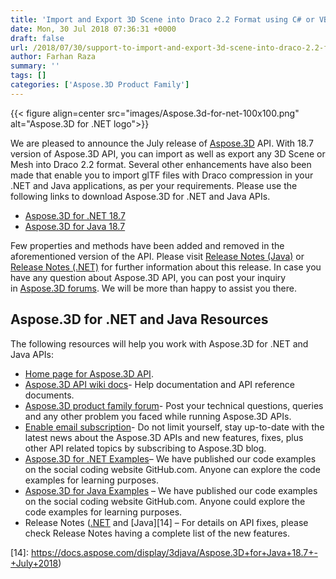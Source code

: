 ```yaml
---
title: 'Import and Export 3D Scene into Draco 2.2 Format using C# or VB.NET'
date: Mon, 30 Jul 2018 07:36:31 +0000
draft: false
url: /2018/07/30/support-to-import-and-export-3d-scene-into-draco-2.2-format/
author: Farhan Raza
summary: ''
tags: []
categories: ['Aspose.3D Product Family']
---
```




{{< figure align=center src="images/Aspose.3d-for-net-100x100.png" alt="Aspose.3D for .NET logo">}}


We are pleased to announce the July release of [Aspose.3D][1] API. With 18.7 version of Aspose.3D API, you can import as well as export any 3D Scene or Mesh into Draco 2.2 format. Several other enhancements have also been made that enable you to import glTF files with Draco compression in your .NET and Java applications, as per your requirements. Please use the following links to download Aspose.3D for .NET and Java APIs.

*   [Aspose.3D for .NET 18.7][2]
*   [Aspose.3D for Java 18.7][3]

Few properties and methods have been added and removed in the aforementioned version of the API. Please visit [Release Notes (Java)][4] or [Release Notes (.NET)][5] for further information about this release. In case you have any question about Aspose.3D API, you can post your inquiry in [Aspose.3D forums][6]. We will be more than happy to assist you there.

## Aspose.3D for .NET and Java Resources

The following resources will help you work with Aspose.3D for .NET and Java APIs:

*   [Home page for Aspose.3D API][7].
*   [Aspose.3D API wiki docs][8]\- Help documentation and API reference documents.
*   [Aspose.3D product family forum][9]\- Post your technical questions, queries and any other problem you faced while running Aspose.3D APIs.
*   [Enable email subscription][10]\- Do not limit yourself, stay up-to-date with the latest news about the Aspose.3D APIs and new features, fixes, plus other API related topics by subscribing to Aspose.3D blog.
*   [Aspose.3D for .NET Examples][11]– We have published our code examples on the social coding website GitHub.com. Anyone can explore the code examples for learning purposes.
*   [Aspose.3D for Java Examples][12] – We have published our code examples on the social coding website GitHub.com. Anyone could explore the code examples for learning purposes.
*   Release Notes ([.NET][13] and [Java][14] – For details on API fixes, please check Release Notes having a complete list of the new features.




[1]: https://products.aspose.com/3d
[2]: https://www.nuget.org/packages/Aspose.3D/18.7.0
[3]: https://artifact.aspose.com/repo/com/aspose/aspose-3d/18.7/
[4]: https://docs.aspose.com/display/3djava/Aspose.3D+for+Java+18.7+-+July+2018
[5]: https://docs.aspose.com/display/3dnet/Aspose.3D+for+.NET+18.7+-+July+2018
[6]: https://forum.aspose.com/c/3d
[7]: http://www.aspose.com/products/3d
[8]: https://docs.aspose.com/display/3Dproductfamily/Home
[9]: https://forum.aspose.com/c/3d
[10]: https://blog.aspose.com/category/aspose-products/aspose-3d-product-family/
[11]: https://github.com/aspose3d/Aspose_3D_NET
[12]: https://github.com/aspose-3d/Aspose.3D-for-Java
[13]: https://docs.aspose.com/display/3dnet/Aspose.3D+for+.NET+18.7+-+July+2018
[14]: https://docs.aspose.com/display/3djava/Aspose.3D+for+Java+18.7+-+July+2018)




